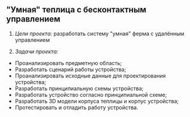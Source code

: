 ## "Умная" теплица с бесконтактным управлением

1. *Цели проекта:* разработать систему "умная" ферма с удалённым управлением

2. *Задачи проекта:*
 - Проанализировать предметную область;
 - Разработать сценарий работы устройства;
 - Проанализировать исходные данные для проектирования устройства;
 - Разработать принципиальную схемы устройства;
 - Разработать устройство согласно принципиальной схеме;
 - Разработать 3D модели корпуса теплицы и корпус устройства;
 - Протестировать и отладить работу устройства.

